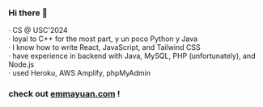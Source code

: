 ### Hi there 👋

· CS @ USC'2024  
· loyal to C++ for the most part, y un poco Python y Java  
· I know how to write React, JavaScript, and Tailwind CSS  
· have experience in backend with Java, MySQL, PHP (unfortunately), and Node.js  
· used Heroku, AWS Amplify, phpMyAdmin  

### check out [emmayuan.com](http://emmayuan.com) !  
